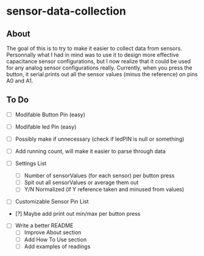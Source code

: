 sensor-data-collection
======================

About
-----

The goal of this is to try to make it easier to collect data from sensors. Personnally what I had in mind was to use it to design more effective capacitance sensor configurations, but I now realize that it could be used for any analog sensor configurations really. Currently, when you press the button, it serial.prints out all the sensor values (minus the reference) on pins A0 and A1.


To Do
-----

- [ ] Modifable Button Pin (easy)
- [ ] Modifable led Pin (easy)
 - [ ] Possibly make if unnecessary (check if ledPIN is null or something)
- [ ] Add running count, will make it easier to parse through data

 - [ ] Settings List
   - [ ] Number of sensorValues (for each sensor) per button press
   - [ ] Spit out all sensorValues or average them out
   - [ ] Y/N Normalized (if Y reference taken and minused from values)

- [ ] Customizable Sensor Pin List

- [?] Maybe add print out min/max per button press

- [ ] Write a better README
  - [ ] Improve About section
  - [ ] Add How To Use section
  - [ ] Add examples of readings